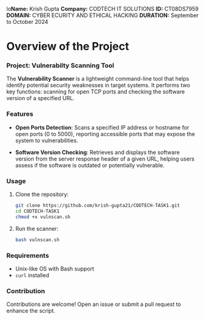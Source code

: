 lo**Name:** Krish Gupta
**Company:** CODTECH IT SOLUTIONS
**ID:** CT08DS7959
**DOMAIN:** CYBER ECURITY AND ETHICAL HACKING
**DURATION:** September to October 2024

# Overview of the Project

### Project: Vulnerabilty Scanning Tool

The **Vulnerability Scanner** is a lightweight command-line tool that helps identify potential security weaknesses in target systems. It performs two key functions: scanning for open TCP ports and checking the software version of a specified URL.

### Features

- **Open Ports Detection**: Scans a specified IP address or hostname for open ports (0 to 5000), reporting accessible ports that may expose the system to vulnerabilities.
  
- **Software Version Checking**: Retrieves and displays the software version from the server response header of a given URL, helping users assess if the software is outdated or potentially vulnerable.

### Usage

1. Clone the repository:
   ```bash
   git clone https://github.com/krish-gupta21/CODTECH-TASK1.git
   cd CODTECH-TASK1
   chmod +x vulnscan.sh
   ```

2. Run the scanner:
   ```bash
   bash vulnscan.sh
   ```

### Requirements

- Unix-like OS with Bash support
- `curl` installed

### Contribution

Contributions are welcome! Open an issue or submit a pull request to enhance the script.
